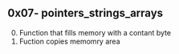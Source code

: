 ## 0x07- pointers_strings_arrays
0. Function that fills memory with a contant byte
1. Fuction copies memomry area
